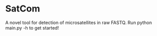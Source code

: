 # SatCom

A novel tool for detection of microsatellites in raw FASTQ. Run python main.py -h to get started!
